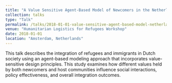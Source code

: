 ```yaml
---
title: "A Value Sensitive Agent-Based Model of Newcomers in the Netherlands"
collection: talks
type: "Talk"
permalink: /talks/2018-01-01-value-sensitive-agent-based-model-netherlands
venue: "Humanitarian Logistics for Refugees Workshop"
date: 2018-01-01
location: "Amsterdam, Netherlands"
---
```


This talk describes the integration of refugees and immigrants in Dutch society using an agent-based modeling approach that incorporates value-sensitive design principles. This study examines how different values held by both newcomers and host communities influence social interactions, policy effectiveness, and overall integration outcomes.